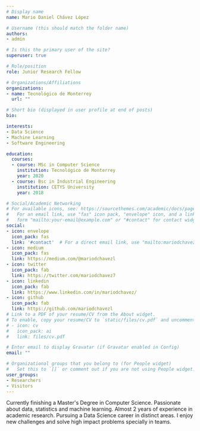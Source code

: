 ```yaml
---
# Display name
name: Mario Daniel Chávez López

# Username (this should match the folder name)
authors:
- admin

# Is this the primary user of the site?
superuser: true

# Role/position
role: Junior Research Fellow 

# Organizations/Affiliations
organizations:
- name: Tecnológico de Monterrey
  url: ""

# Short bio (displayed in user profile at end of posts)
bio: 

interests:
- Data Science
- Machine Learning
- Software Engineering

education:
  courses:
  - course: MSc in Computer Science
    institution: Tecnológico de Monterrey
    year: 2020
  - course: Bsc in Industrial Engineering
    institution: CETYS University
    year: 2018

# Social/Academic Networking
# For available icons, see: https://sourcethemes.com/academic/docs/page-builder/#icons
#   For an email link, use "fas" icon pack, "envelope" icon, and a link in the
#   form "mailto:your-email@example.com" or "#contact" for contact widget.
social:
- icon: envelope
  icon_pack: fas
  link: '#contact'  # For a direct email link, use "mailto:mariodchavezl@gmail.com".
- icon: medium
  icon_pack: fas
  link: https://medium.com/@mariodchavezl
- icon: twitter
  icon_pack: fab
  link: https://twitter.com/mariodchavez7
- icon: linkedin
  icon_pack: fab
  link: https://www.linkedin.com/in/mariodchavez/
- icon: github
  icon_pack: fab
  link: https://github.com/mariodchavezl
# Link to a PDF of your resume/CV from the About widget.
# To enable, copy your resume/CV to `static/files/cv.pdf` and uncomment the lines below.
# - icon: cv
#   icon_pack: ai
#   link: files/cv.pdf

# Enter email to display Gravatar (if Gravatar enabled in Config)
email: ""

# Organizational groups that you belong to (for People widget)
#   Set this to `[]` or comment out if you are not using People widget.
user_groups:
- Researchers
- Visitors
---
```


Currently finishing a Master's Degree in Computer Science. Passionate about data, statistics and machine learning. Almost 2 years of experience in academic research. Pursuing a Data Science career in distinct areas. I enjoy new challenges and solve high impact problems specially in teams.
